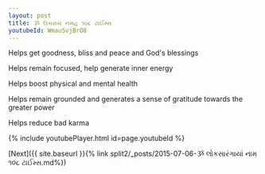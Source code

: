 ```yaml
---
layout: post
title: ૐ ઉત્તરાય નમહ ૧૦૮ ટાઈમ્સ
youtubeId: WmauSvjBrO8
---
```

 
 
Helps get goodness, bliss and peace and God's blessings
 
Helps remain focused, help generate inner energy 
 
Helps boost physical and mental health 
 
Helps remain grounded and generates a sense of gratitude towards the greater power 
 
Helps reduce bad karma
 
 
 
 


{% include youtubePlayer.html id=page.youtubeId %}
 
[Next]({{ site.baseurl }}{% link  split2/_posts/2015-07-06-ૐ લોકસારંગાયાં નામ ૧૦૮ ટાઈમ્સ.md%})
 
